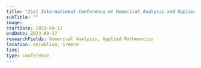 ```yaml
---
title: "21st International Conference of Numerical Analysis and Applied Mathematics"
subTitle: ""
image:
startDate: 2023-09-11
endDate: 2023-09-17
researchFields: Numerical Analysis, Applied Mathematics
location: Heraklion, Greece
link: 
type: conference
---
```

